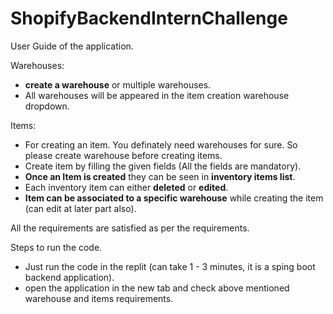 # ShopifyBackendInternChallenge

User Guide of the application.

Warehouses:
- **create a warehouse** or multiple warehouses.
- All warehouses will be appeared in the item creation warehouse dropdown.

Items:
- For creating an item. You definately need warehouses for sure. So please create warehouse before creating items.
- Create item by filling the given fields (All the fields are mandatory).
- **Once an Item is created** they can be seen in **inventory items list**.
- Each inventory item can either **deleted** or **edited**.
- **Item can be associated to a specific warehouse** while creating the item (can edit at later part also).

All the requirements are satisfied as per the requirements.

Steps to run the code. 
- Just run the code in the replit (can take 1 - 3 minutes, it is a sping boot backend application). 
- open the application in the new tab and check above mentioned warehouse and items requirements.

